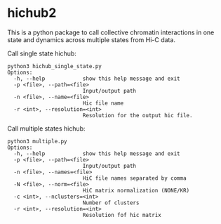 # hichub2

This is a python package to call collective chromatin interactions in one state and dynamics across multiple states from Hi-C data.


Call single state hichub:
```
python3 hichub_single_state.py
Options:
  -h, --help            show this help message and exit
  -p <file>, --path=<file>
                        Input/output path
  -n <file>, --name=<file>
                        Hic file name
  -r <int>, --resolution=<int>
                        Resolution for the output hic file.

```

Call multiple states hichub:
```
python3 multiple.py
Options:
  -h, --help            show this help message and exit
  -p <file>, --path=<file>
                        Input/output path
  -n <file>, --names=<file>
                        HiC file names separated by comma
  -N <file>, --norm=<file>
                        HiC matrix normalization (NONE/KR)
  -c <int>, --nclusters=<int>
                        Number of clusters
  -r <int>, --resolution=<int>
                        Resolution fof hic matrix
```

